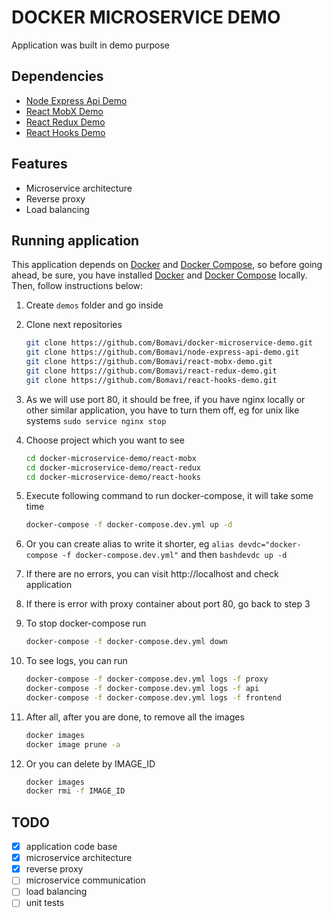 # DOCKER MICROSERVICE DEMO

Application was built in demo purpose

## Dependencies

* [Node Express Api Demo](https://github.com/Bomavi/node-express-api-demo)
* [React MobX Demo](https://github.com/Bomavi/react-mobx-demo)
* [React Redux Demo](https://github.com/Bomavi/react-redux-demo)
* [React Hooks Demo](https://github.com/Bomavi/react-hooks-demo)

## Features

* Microservice architecture
* Reverse proxy
* Load balancing

## Running application

This application depends on [Docker](https://www.docker.com/) and [Docker Compose](https://docs.docker.com/compose/), so before going ahead, be sure, you have installed [Docker](https://www.docker.com/) and [Docker Compose](https://docs.docker.com/compose/) locally. Then, follow instructions below:<br>

1. Create `demos` folder and go inside
1. Clone next repositories

    ```bash
    git clone https://github.com/Bomavi/docker-microservice-demo.git
    git clone https://github.com/Bomavi/node-express-api-demo.git
    git clone https://github.com/Bomavi/react-mobx-demo.git
    git clone https://github.com/Bomavi/react-redux-demo.git
    git clone https://github.com/Bomavi/react-hooks-demo.git
    ```

1. As we will use port 80, it should be free, if you have nginx locally or other similar application, you have to turn them off, eg for unix like systems `sudo service nginx stop`

1. Choose project which you want to see

    ```bash
    cd docker-microservice-demo/react-mobx
    cd docker-microservice-demo/react-redux
    cd docker-microservice-demo/react-hooks
    ```

1. Execute following command to run docker-compose, it will take some time

    ```bash
    docker-compose -f docker-compose.dev.yml up -d
    ```

1. Or you can create alias to write it shorter, eg `alias devdc="docker-compose -f docker-compose.dev.yml"` and then
```bashdevdc up -d```

1. If there are no errors, you can visit http://localhost and check application
1. If there is error with proxy container about port 80, go back to step 3
1. To stop docker-compose run

    ```bash
    docker-compose -f docker-compose.dev.yml down
    ```

1. To see logs, you can run

    ```bash
    docker-compose -f docker-compose.dev.yml logs -f proxy
    docker-compose -f docker-compose.dev.yml logs -f api
    docker-compose -f docker-compose.dev.yml logs -f frontend
    ```

1. After all, after you are done, to remove all the images

    ```bash
    docker images
    docker image prune -a
    ```

1. Or you can delete by IMAGE_ID

    ```bash
    docker images
    docker rmi -f IMAGE_ID
    ```

## TODO

- [x] application code base
- [x] microservice architecture
- [x] reverse proxy
- [ ] microservice communication
- [ ] load balancing
- [ ] unit tests
